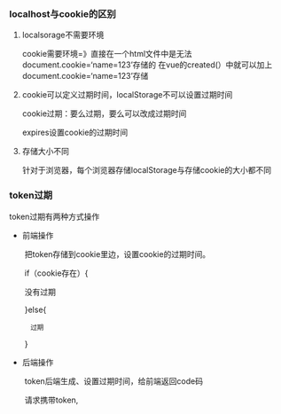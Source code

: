 ### localhost与cookie的区别

1. localsorage不需要环境

   cookie需要环境=》直接在一个html文件中是无法document.cookie=‘name=123’存储的
   	            在vue的created(）中就可以加上document.cookie=‘name=123’存储

2. cookie可以定义过期时间，localStorage不可以设置过期时间

   cookie过期：要么过期，要么可以改成过期时间

   expires设置cookie的过期时间

3. 存储大小不同

   ​	针对于浏览器，每个浏览器存储localStorage与存储cookie的大小都不同

### token过期

token过期有两种方式操作

- 前端操作

  ​	 把token存储到cookie里边，设置cookie的过期时间。

  ​	if（cookie存在）{

  ​		没有过期

  ​	}else{

   		过期

  ​	}

- 后端操作

  ​	token后端生成、设置过期时间，给前端返回code码

  ​	请求携带token,

  ​    